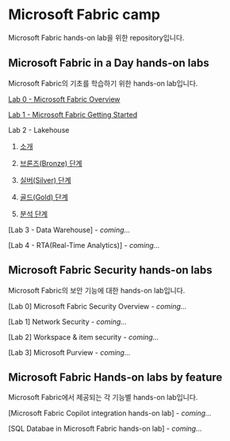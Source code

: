 # Microsoft Fabric camp
Microsoft Fabric hands-on lab을 위한 repository입니다.

## Microsoft Fabric in a Day hands-on labs
Microsoft Fabric의 기초를 학습하기 위한 hands-on lab입니다.

[Lab 0 - Microsoft Fabric Overview](/microsoft-fabric-in-a-day/Lab0%20Microsoft%20Fabric%20Overview/Lab0%20Microsoft%20Fabric%20Overview.md)

[Lab 1 - Microsoft Fabric Getting Started](/microsoft-fabric-in-a-day/Lab1%20Microsoft%20Fabric%20Getting%20Started/Lab1%20Microsoft%20Fabric%20Getting%20Started.md)

Lab 2 - Lakehouse
1. [소개](/microsoft-fabric-in-a-day/Lab2%20Microosft%20Fabric%20Lakehouse/Lab2%20Microosft%20Fabric%20Lakehouse1.md)

2. [브론즈(Bronze) 단계](/microsoft-fabric-in-a-day/Lab2%20Microosft%20Fabric%20Lakehouse/Lab2%20Microosft%20Fabric%20Lakehouse2.md)

3. [실버(Silver) 단계](/microsoft-fabric-in-a-day/Lab2%20Microosft%20Fabric%20Lakehouse/Lab2%20Microosft%20Fabric%20Lakehouse3.md) 

4. [골드(Gold) 단계](/microsoft-fabric-in-a-day/Lab2%20Microosft%20Fabric%20Lakehouse/Lab2%20Microosft%20Fabric%20Lakehouse4.md)

5. [분석 단계](/microsoft-fabric-in-a-day/Lab2%20Microosft%20Fabric%20Lakehouse/Lab2%20Microosft%20Fabric%20Lakehouse5.md)

[Lab 3 - Data Warehouse] - *coming...*

[Lab 4 - RTA(Real-Time Analytics)] - *coming...*

## Microsoft Fabric Security hands-on labs
Microsoft Fabric의 보안 기능에 대한 hands-on lab입니다.

[Lab 0] Microsoft Fabric Security Overview - *coming...*

[Lab 1] Network Security - *coming...*

[Lab 2] Workspace & item security - *coming...*

[Lab 3] Microsoft Purview - *coming...*

## Microsoft Fabric Hands-on labs by feature
Microsoft Fabric에서 제공되는 각 기능별 hands-on lab입니다.

[Microsoft Fabric Copilot integration hands-on lab] - *coming...*

[SQL Databae in Microsoft Fabric hands-on lab] - *coming...*
